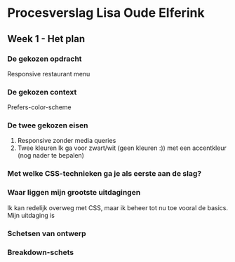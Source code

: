 # Procesverslag Lisa Oude Elferink

<!--
## Week 4 - Afronding
Bespreek je eindresultaat. ('praatje met plaatjes').
Wat ging er soepel , wat was lastig en waar ben je trots op.
Welke experimenten heb je gedaan die die 'mislukt' zijn.
Heb je nieuwe inzichten hoe je de kracht CSS kunt benutten (of juist niet).
Waar wil je meer mee gaan doen.
-->




<!--
## Week 3 - Voortgang
Laat je voortgang zien ('praatje met plaatjes').
Wat ging er soepel en wat was lastig.
Welke experimenten heb je gedaan die die 'mislukt' zijn.
Heb je nieuwe inzichten hoe je de kracht CSS kunt benutten (of juist niet).
Neem wijzigingen aan je 1e plan op.
Waar liggen je (nieuwe) uitdagingen voor komende week.
-->




<!--
## Week 2 - Voortgang
Laat je voortgang zien ('praatje met plaatjes').
Wat ging er soepel en wat was lastig.
Welke experimenten heb je gedaan die die 'mislukt' zijn.
Heb je nieuwe inzichten hoe je de kracht CSS kunt benutten (of juist niet).
Neem wijzigingen aan je 1e plan op.
Waar liggen je (nieuwe) uitdagingen voor komende week.
-->




## Week 1 - Het plan
### De gekozen opdracht
Responsive restaurant menu

### De gekozen context
Prefers-color-scheme


### De twee gekozen eisen
1. Responsive zonder media queries
2. Twee kleuren
Ik ga voor zwart/wit (geen kleuren :)) met een accentkleur (nog nader te bepalen)

### Met welke CSS-technieken ga je als eerste aan de slag?

<!--Ik ga beginnen met het onderzoeken van de werking en de mogelijkheden van de shapes, masks en filters op een SVG. Dit heb ik nog niet eerder gedaan en ik weet ook nog niet hoe dit werkt, dus hier wil ik eerst meer over te weten komen voordat ik hiermee ga experimenteren. -->

### Waar liggen mijn grootste uitdagingen 
Ik kan redelijk overweg met CSS, maar ik beheer tot nu toe vooral de basics. Mijn uitdaging is 


### Schetsen van ontwerp


### Breakdown-schets

